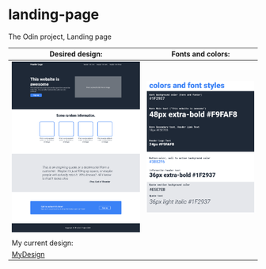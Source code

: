# landing-page
The Odin project, Landing page

| Desired design:            | Fonts and colors:                    |
| -------------------------- | ------------------------------------ |
| ![Design](./images/01.png) | ![Colors and fonts](./images/02.png) |
|                                                                   |
| My current design:                                                |
| [MyDesign](https://tailor-ai.github.io/landing-page/)             |
